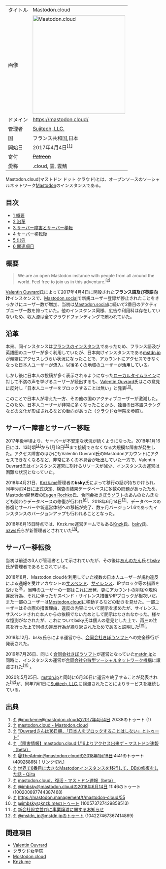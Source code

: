 <div>

|          |                                                                                                                                                                                                                                                                                                                                                  |
|----------|--------------------------------------------------------------------------------------------------------------------------------------------------------------------------------------------------------------------------------------------------------------------------------------------------------------------------------------------------|
| タイトル | Mastodon.cloud                                                                                                                                                                                                                                                                                                                                   |
| 画像     | [<img src="/images/thumb/e/eb/Mastodon_dot_cloud.png/300px-Mastodon_dot_cloud.png" srcset="/images/thumb/e/eb/Mastodon_dot_cloud.png/450px-Mastodon_dot_cloud.png 1.5x, /images/e/eb/Mastodon_dot_cloud.png 2x" width="300" height="319" alt="Mastodon.cloud" />](/%E3%83%95%E3%82%A1%E3%82%A4%E3%83%AB:Mastodon_dot_cloud.png "Mastodon.cloud") |
| ドメイン | <a href="https://mastodon.cloud/" rel="nofollow">https://mastodon.cloud/</a>                                                                                                                                                                                                                                                                     |
| 管理者   | [Sujitech, LLC.](/Sujitech,_LLC. "Sujitech, LLC. (存在しないページ)")                                                                                                                                                                                                                                                                            |
| 国       | フランス共和国,日本                                                                                                                                                                                                                                                                                                                              |
| 開始日   | 2017年4月4日<sup>[\[1\]](#cite_note-1)</sup>                                                                                                                                                                                                                                                                                                     |
| 寄付     | ~~<a href="https://www.patreon.com/mastodoncloud" rel="nofollow">Patreon</a>~~                                                                                                                                                                                                                                                                   |
| 愛称     | .cloud, 雲, 雲鯖                                                                                                                                                                                                                                                                                                                                 |

  
Mastodon.cloud(マストドン ドット クラウド)とは、オープンソースのソーシャルネットワーク[Mastodon](/Mastodon "Mastodon")のインスタンスである。

<div>

<div lang="ja" dir="ltr">

## 目次

</div>

-   [1 概要](#.E6.A6.82.E8.A6.81)
-   [2 沿革](#.E6.B2.BF.E9.9D.A9)
-   [3 サーバー障害とサーバー移転](#.E3.82.B5.E3.83.BC.E3.83.90.E3.83.BC.E9.9A.9C.E5.AE.B3.E3.81.A8.E3.82.B5.E3.83.BC.E3.83.90.E3.83.BC.E7.A7.BB.E8.BB.A2)
-   [4 サーバー移転後](#.E3.82.B5.E3.83.BC.E3.83.90.E3.83.BC.E7.A7.BB.E8.BB.A2.E5.BE.8C)
-   [5 出典](#.E5.87.BA.E5.85.B8)
-   [6 関連項目](#.E9.96.A2.E9.80.A3.E9.A0.85.E7.9B.AE)

</div>

## 概要

> We are an open Mastodon instance with people from all around the world. Feel free to join us in this adventure.<sup>[\[2\]](#cite_note-about-2)</sup>

[Valentin Ouvrard](/Valentin_Ouvrard "Valentin Ouvrard")氏によって2017年4月4日に開設された**フランス語及び英語向け**インスタンスで、[Mastodon.social](/Mastodon.social "Mastodon.social")で新規ユーザー登録が停止されたことをきっかけにユーザー数が増加、当初は[Mastodon.social](/Mastodon.social "Mastodon.social")に続いて2番目のアクティブユーザー数を誇っていた。他のインスタンス同様、広告や利用料は存在していないため、収入源は全てクラウドファンディングで賄われていた。

## 沿革

本来、同インスタンスは[フランスのインスタンス](/%E3%82%AB%E3%83%86%E3%82%B4%E3%83%AA:%E3%83%95%E3%83%A9%E3%83%B3%E3%82%B9%E3%81%AE%E3%82%A4%E3%83%B3%E3%82%B9%E3%82%BF%E3%83%B3%E3%82%B9 "カテゴリ:フランスのインスタンス")であったため、フランス語及び英語圏のユーザーが多く利用していたが、日本向けインスタンスである[mstdn.jp](/Mstdn.jp "Mstdn.jp")が頻繁にアクセスしづらい状況になったことで、アカウントにアクセスできなくなった日本人ユーザーが流入。以後多くの地域のユーザーが活用している。

しかし後に日本人の投稿が多く表示されるようになった[ローカルタイムライン](/%E3%83%AD%E3%83%BC%E3%82%AB%E3%83%AB%E3%82%BF%E3%82%A4%E3%83%A0%E3%83%A9%E3%82%A4%E3%83%B3 "ローカルタイムライン")に対して不満の声を挙げるユーザーが続出するも、[Valentin Ouvrard](/Valentin_Ouvrard "Valentin Ouvrard")氏はこの意見に反対し「日本人ユーザーをブロックすることは無い」と発表<sup>[\[3\]](#cite_note-3)</sup>。

このことで日本人が増えた一方、その他の国のアクティブユーザーが激減した。このため、日本人ユーザーが非常に多くなったことから、独自の日本語スラングなどの文化が形成されるなどの動向があった（[クラウド女学院](/%E3%82%AF%E3%83%A9%E3%82%A6%E3%83%89%E5%A5%B3%E5%AD%A6%E9%99%A2 "クラウド女学院")を参照）。

## サーバー障害とサーバー移転

2017年後半頃より、サーバーが不安定な状況が続くようになった。2018年1月16日には、13時頃<sup>[\[4\]](#cite_note-4)</sup>から1月18日<sup>[\[5\]](#cite_note-5)</sup>まで接続できなくなる大規模な障害が発生した。アクセス障害のほかにもValentin Ouvrard氏のMastodonアカウントにアクセスできなくなるなど、非常に多くの不具合が吐出していた一方で、Valentin Ouvrard氏はインスタンス運営に割けるリソースが減少、インスタンスの運営は困難な状況となっていた。

2018年4月21日、[Knzk.me](/Knzk.me "Knzk.me (存在しないページ)")管理者の**bsky**氏によって移行の話が持ちかけられ、同年5月24日に正式決定、検査の結果データベースに多数の問題があったため、Mastodon開発者の[Eugen Rochko](/Eugen_Rochko "Eugen Rochko")氏、[合同会社きぼうソフト](/%E5%90%88%E5%90%8C%E4%BC%9A%E7%A4%BE%E3%81%8D%E3%81%BC%E3%81%86%E3%82%BD%E3%83%95%E3%83%88 "合同会社きぼうソフト")のあんのたん氏なども関わりデータベースの修復が行われ<sup>[\[6\]](#cite_note-6)</sup>、2018年6月14日<sup>[\[7\]](#cite_note-7)</sup>、データベースの修復とサーバーや新運営体制への移転が完了、数ヶ月バージョン1.6であったインスタンスのバージョンアップも行われることとなった。

2018年6月15日時点では、Knzk.me運営チームでもある<a href="https://knzk.me/@Knzk" rel="nofollow">Knzk</a>氏、<a href="https://knzk.me/@imbsky" rel="nofollow">bsky</a>氏、<a href="https://knzk.me/@y" rel="nofollow">nzws</a>氏らが新管理者とされていた<sup>[\[8\]](#cite_note-8)</sup>。

## サーバー移転後

当初は前述の3人が管理者として示されていたが、その後は<a href="https://mastodon.cloud/@annotunzdy" rel="nofollow">あんのたん</a>氏と<a href="https://knzk.me/@imbsky" rel="nofollow">bsky</a>氏が管理者であるとされている。

2018年8月、Mastodon.cloudを利用していた複数の日本人ユーザーが規約違反による通報を受けアカウントの[サスペンド](/BAN "BAN")、[サイレンス](/%E3%82%B5%E3%82%A4%E3%83%AC%E3%83%B3%E3%82%B9 "サイレンス")、IPブロック等の措置を受けた<sup>[\[9\]](#cite_note-9)</sup>。当時のユーザーの一部はこれに反発、更にアカウントの削除や規約違反行為、それに伴ったサスペンド・サイレンス措置やIPブロックが相次いだ。また一部のユーザーは[Mostodon.cloud](/Mostodon.cloud "Mostodon.cloud")に移動するなどの動きを見せた。一部ユーザーはその際の措置理由、違反の内容について開示を求めたが、サイレンス、サスペンドされた本人からの依頼でないためとして開示はなされなかった。様々な憶測がなされたが、これについてbsky氏は個人の意見とした上で、再三の注意を行った上で同様の違反行為が繰り返されたためであると説明した<sup>[\[10\]](#cite_note-10)</sup>。

2018年12月、bsky氏らによる運営から、[合同会社きぼうソフト](/%E5%90%88%E5%90%8C%E4%BC%9A%E7%A4%BE%E3%81%8D%E3%81%BC%E3%81%86%E3%82%BD%E3%83%95%E3%83%88 "合同会社きぼうソフト")への完全移行が発表された。

2019年7月26日、同じく[合同会社きぼうソフト](/%E5%90%88%E5%90%8C%E4%BC%9A%E7%A4%BE%E3%81%8D%E3%81%BC%E3%81%86%E3%82%BD%E3%83%95%E3%83%88 "合同会社きぼうソフト")が運営となっていた[mstdn.jp](/Mstdn.jp "Mstdn.jp")と同時に、インスタンスの運営が[合同会社分散型ソーシャルネットワーク機構](/%E5%90%88%E5%90%8C%E4%BC%9A%E7%A4%BE%E5%88%86%E6%95%A3%E5%9E%8B%E3%82%BD%E3%83%BC%E3%82%B7%E3%83%A3%E3%83%AB%E3%83%8D%E3%83%83%E3%83%88%E3%83%AF%E3%83%BC%E3%82%AF%E6%A9%9F%E6%A7%8B "合同会社分散型ソーシャルネットワーク機構")に譲渡された<sup>[\[11\]](#cite_note-11)</sup> 。

2020年5月25日、[mstdn.jp](/Mstdn.jp "Mstdn.jp")と同時に6月30日に運営を終了することが発表された<sup>[\[12\]](#cite_note-12)</sup>が、同年7月1日に[Sujitech, LLC.](/Sujitech,_LLC. "Sujitech, LLC. (存在しないページ)")に譲渡されたことによりサービスを継続している。

## 出典

<div>

1.  [↑](#cite_ref-1) <a href="https://mastodon.cloud/@morkeme/1" rel="nofollow">@morkeme@mastodon.cloudの2017年4月4日 20:38のトゥート (1)</a>
2.  [↑](#cite_ref-about_2-0) <a href="https://mastodon.cloud/about" rel="nofollow">mastodon.cloud - Mastodon.cloud</a>
3.  [↑](#cite_ref-3) <a href="http://www.itmedia.co.jp/news/articles/1704/17/news092.html" rel="nofollow">“Ouvrardさんは16日朝、「日本人をブロックすることはしない」とトゥート”</a>
4.  [↑](#cite_ref-4) <a href="https://masto.news/2018/01/17/mastodon-cloud/" rel="nofollow">【障害情報】mastodon.cloud 1/16よりアクセス出来ず – マストドン速報（beta）</a>
5.  [↑](#cite_ref-5) ~~<a href="https://mastodon.cloud/@TheAdmin/40925865" rel="nofollow">@TheAdmin@mastodon.cloudの2018年1月18日 4:41のトゥート (40925865)</a>~~
    \[
    リンク切れ\]
6.  [↑](#cite_ref-6) <a href="https://qiita.com/imbsky/items/47455453ecb863f274e3" rel="nofollow">世界で6番目に大きなMastodonインスタンスを移行して、DBの修復をした話 - Qiita</a>
7.  [↑](#cite_ref-7) <a href="https://masto.news/2018/06/14/mastodon-cloud-201806/" rel="nofollow">mastodon.cloud、復活 - マストドン速報（beta）</a>
8.  [↑](#cite_ref-8) <a href="https://mastodon.cloud/@imbsky/100200897744387468" rel="nofollow">@imbsky@mastodon.cloudの2018年6月14日 11:46のトゥート (100200897744387468)</a>
9.  [↑](#cite_ref-9) <a href="https://mastodon.management/t/mastodon-cloud/55" rel="nofollow">https://mastodon.management/t/mastodon-cloud/55</a>
10. [↑](#cite_ref-10) <a href="https://knzk.me/@imbsky/100573727429858513" rel="nofollow">@imbsky@knzk.meのトゥート (100573727429858513)</a>
11. [↑](#cite_ref-11) <a href="https://mstdn.jp/@kibousoft/102450998495777677" rel="nofollow">新会社設立並びに事業譲渡に関するお知らせ</a>
12. [↑](#cite_ref-12) <a href="https://mstdn.jp/@mstdn_jp/104227467367414869" rel="nofollow">@mstdn_jp@mstdn.jpのトゥート (104227467367414869)</a>

</div>

## 関連項目

-   [Valentin Ouvrard](/Valentin_Ouvrard "Valentin Ouvrard")
-   [クラウド女学院](/%E3%82%AF%E3%83%A9%E3%82%A6%E3%83%89%E5%A5%B3%E5%AD%A6%E9%99%A2 "クラウド女学院")
-   [Mostodon.cloud](/Mostodon.cloud "Mostodon.cloud")
-   [Knzk.me](/Knzk.me "Knzk.me (存在しないページ)")

</div>
